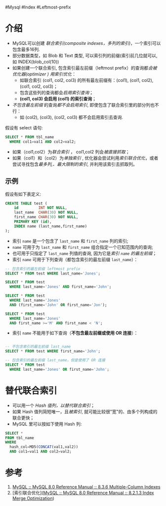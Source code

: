 #Mysql #Index #Leftmost-prefix

# 介绍
- MySQL可以创建 *联合索引(composite indexes，多列的索引)*，一个索引可以包含最多16列. 
- 部分数据类型，如 Blob 和 Text 类型, 可以索引列的前缀(索引前几位就可以, 如 INDEX(blob_col(10))
- 如果创建一个联合索引, 包含索引最左前缀（leftmost prefix）的查询都*会被优化器(optimizer ) 用索引优化*：
	- 如联合索引 (col1, col2, col3) 的所有最左前缀有：(col1), (col1, col2), (col1, col2, col3)；
	- 包含这些列的查询都会*启用索引查询*；
	- **(col1, col3) 会启用 (col1) 的索引查询**；
- *不包含最左前缀* 的查询*都不会启用索引*, 即使包含了联合索引里的部分列也不行：
	- 如 (col2), (col3), (col2, col3) 都不会启用索引去查询.  

假设有 select 语句:
```sql
SELECT * FROM tbl_name
  WHERE col1=val1 AND col2=val2;
```
- 如果（col1,col2）为*联合索引* ， col1,col2 列会*被直接抓取*；
- 如果（col1）和（col2）为*单独索引* , 优化器会尝试利用*索引联合优化*，或者尝试寻找包含*最多列,、最大限制的索引*, 并利用该索引去抓取列。

## 示例
假设有如下表定义:

```sql
CREATE TABLE test (
    id         INT NOT NULL,
    last_name  CHAR(30) NOT NULL,
    first_name CHAR(30) NOT NULL,
    PRIMARY KEY (id),
    INDEX name (last_name,first_name)
);
```

- 索引 `name` 是一个包含了 `last_name` 和 `first_name` 列的索引;
- `name` 可用于为 `last_name` 和 `first_name` 组合指定一个已知范围内的查询;
- 也可用于只指定了 `last_name` 列值的查询, 因为它是*索引 `name` 的最左前缀*；
-  索引 `name` 可用于下列查询（都包含索引的最左前缀 `last_name`）：
```sql
-- 包含索引的最左前缀 leftmost prefix
SELECT * FROM test WHERE last_name='Jones';

SELECT * FROM test
  WHERE last_name='Jones' AND first_name='John';

SELECT * FROM test
  WHERE last_name='Jones'
  AND (first_name='John' OR first_name='Jon');

SELECT * FROM test
  WHERE last_name='Jones'
  AND first_name >='M' AND first_name < 'N';
```

- 索引 `name` 不能用于如下查询（**不包含最左前缀或使用 OR 连接**）：
```sql

-- 不包含索引的最左前缀 last_name
SELECT * FROM test WHERE first_name='John';

-- 包含索引的最左前缀 last_name，但是使用了 OR 连接
SELECT * FROM test
  WHERE last_name='Jones' OR first_name='John';
```

  
  
# 替代联合索引
- 可以用一个 *Hash 值列，以替代联合索引*；
- 如果 Hash 值列简短唯一，且*被索引*, 就可能比较很"宽"的、由多个列构成的联合更快；
- MySQL 里可以按如下使用 Hash 列:

```sql
SELECT * 
FROM tbl_name
WHERE 
  hash_col=MD5(CONCAT(val1,val2))
  AND col1=val1 AND col2=val2;
```



# 参考
1. [MySQL :: MySQL 8.0 Reference Manual :: 8.3.6 Multiple-Column Indexes](https://dev.mysql.com/doc/refman/8.0/en/multiple-column-indexes.html)
2. [索引联合优化]([MySQL :: MySQL 8.0 Reference Manual :: 8.2.1.3 Index Merge Optimization](https://dev.mysql.com/doc/refman/8.0/en/index-merge-optimization.html))